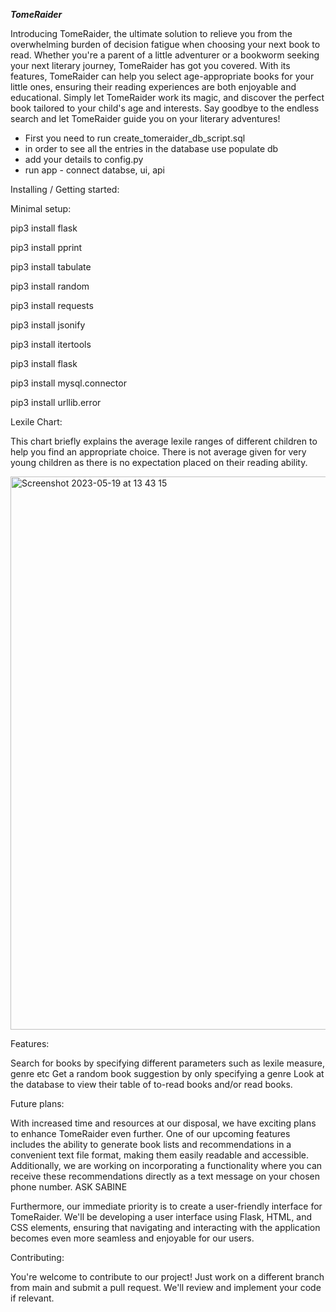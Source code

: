 ***TomeRaider***

Introducing TomeRaider, the ultimate solution to relieve you from the overwhelming burden of decision fatigue when choosing your next book to read. Whether you're a parent of a little adventurer or a bookworm seeking your next literary journey, TomeRaider has got you covered. With its features, TomeRaider can help you select age-appropriate books for your little ones, ensuring their reading experiences are both enjoyable and educational. Simply let TomeRaider work its magic, and discover the perfect book tailored to your child's age and interests. Say goodbye to the endless search and let TomeRaider guide you on your literary adventures!

- First you need to run create_tomeraider_db_script.sql 
- in order to see all the entries in the database use populate db
- add your details to config.py
- run app - connect databse, ui, api

Installing / Getting started: 

Minimal setup:

pip3 install flask  

pip3 install pprint 

pip3 install tabulate 

pip3 install random

pip3 install requests 

pip3 install jsonify 

pip3 install itertools 

pip3 install flask 

pip3 install mysql.connector

pip3 install urllib.error
 


Lexile Chart:

This chart briefly explains the average lexile ranges of different children to help you find an appropriate choice. 
There is not average given for very young children as there is no expectation placed on their reading ability.

<img width="885" alt="Screenshot 2023-05-19 at 13 43 15" src="https://github.com/purplesandbox/CFG_S3_Group4_Project/assets/128521409/2d30dc99-7c7e-48cc-a350-ae0cc9905dd4">

Features: 

Search for books by specifying different parameters such as lexile measure, genre etc
Get a random book suggestion by only specifying a genre
Look at the database to view their table of to-read books and/or read books.


Future plans:

With increased time and resources at our disposal, we have exciting plans to enhance TomeRaider even further. One of our upcoming features includes the ability to generate book lists and recommendations in a convenient text file format, making them easily readable and accessible. Additionally, we are working on incorporating a functionality where you can receive these recommendations directly as a text message on your chosen phone number. ASK SABINE

Furthermore, our immediate priority is to create a user-friendly interface for TomeRaider. We'll be developing a user interface using Flask, HTML, and CSS elements, ensuring that navigating and interacting with the application becomes even more seamless and enjoyable for our users. 


Contributing: 

You're welcome to contribute to our project! Just work on a different branch from main and submit a pull request. We'll review and implement your code if relevant. 



